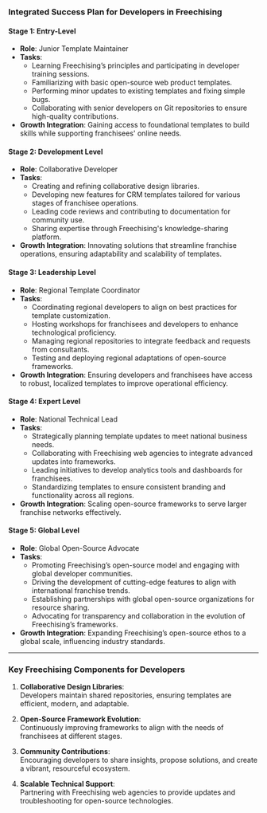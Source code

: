 ### **Integrated Success Plan for Developers in Freechising**

#### **Stage 1: Entry-Level**
- **Role**: Junior Template Maintainer  
- **Tasks**:  
  - Learning Freechising’s principles and participating in developer training sessions.  
  - Familiarizing with basic open-source web product templates.  
  - Performing minor updates to existing templates and fixing simple bugs.  
  - Collaborating with senior developers on Git repositories to ensure high-quality contributions.  
- **Growth Integration**: Gaining access to foundational templates to build skills while supporting franchisees' online needs.  

#### **Stage 2: Development Level**
- **Role**: Collaborative Developer  
- **Tasks**:  
  - Creating and refining collaborative design libraries.  
  - Developing new features for CRM templates tailored for various stages of franchisee operations.  
  - Leading code reviews and contributing to documentation for community use.  
  - Sharing expertise through Freechising's knowledge-sharing platform.  
- **Growth Integration**: Innovating solutions that streamline franchise operations, ensuring adaptability and scalability of templates.  

#### **Stage 3: Leadership Level**
- **Role**: Regional Template Coordinator  
- **Tasks**:  
  - Coordinating regional developers to align on best practices for template customization.  
  - Hosting workshops for franchisees and developers to enhance technological proficiency.  
  - Managing regional repositories to integrate feedback and requests from consultants.  
  - Testing and deploying regional adaptations of open-source frameworks.  
- **Growth Integration**: Ensuring developers and franchisees have access to robust, localized templates to improve operational efficiency.  

#### **Stage 4: Expert Level**
- **Role**: National Technical Lead  
- **Tasks**:  
  - Strategically planning template updates to meet national business needs.  
  - Collaborating with Freechising web agencies to integrate advanced updates into frameworks.  
  - Leading initiatives to develop analytics tools and dashboards for franchisees.  
  - Standardizing templates to ensure consistent branding and functionality across all regions.  
- **Growth Integration**: Scaling open-source frameworks to serve larger franchise networks effectively.  

#### **Stage 5: Global Level**
- **Role**: Global Open-Source Advocate  
- **Tasks**:  
  - Promoting Freechising’s open-source model and engaging with global developer communities.  
  - Driving the development of cutting-edge features to align with international franchise trends.  
  - Establishing partnerships with global open-source organizations for resource sharing.  
  - Advocating for transparency and collaboration in the evolution of Freechising’s frameworks.  
- **Growth Integration**: Expanding Freechising’s open-source ethos to a global scale, influencing industry standards.  

---

### **Key Freechising Components for Developers**
1. **Collaborative Design Libraries**:  
   Developers maintain shared repositories, ensuring templates are efficient, modern, and adaptable.  

2. **Open-Source Framework Evolution**:  
   Continuously improving frameworks to align with the needs of franchisees at different stages.  

3. **Community Contributions**:  
   Encouraging developers to share insights, propose solutions, and create a vibrant, resourceful ecosystem.  

4. **Scalable Technical Support**:  
   Partnering with Freechising web agencies to provide updates and troubleshooting for open-source technologies.  
